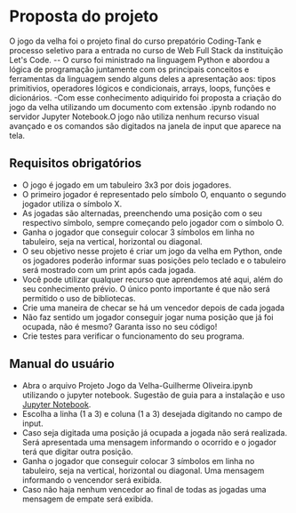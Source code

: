 # Proposta do projeto

O jogo da velha foi o projeto final do curso prepatório Coding-Tank e processo seletivo para a entrada no curso de Web Full Stack da instituição Let's Code.
-- O curso foi ministrado na linguagem Python e abordou a lógica de programação juntamente com os principais conceitos e ferramentas da linguagem sendo alguns deles a apresentação aos: tipos primitivios, operadores lógicos e condicionais, arrays, loops, funções e dicionários.
-Com esse conhecimento adiquirido foi proposta a criação do jogo da velha utilizando um documento com extensão .ipynb rodando no servidor Jupyter Notebook.O jogo não utiliza nenhum recurso visual avançado e os comandos são digitados na janela de input que aparece na tela. 

## Requisitos obrigatórios

- O jogo é jogado em um tabuleiro 3x3 por dois jogadores.
- O primeiro jogador é representado pelo símbolo O, enquanto o segundo jogador utiliza o símbolo X.
- As jogadas são alternadas, preenchendo uma posição com o seu respectivo símbolo, sempre começando pelo jogador com o símbolo O. 
- Ganha o jogador que conseguir colocar 3 símbolos em linha no tabuleiro, seja na vertical, horizontal ou diagonal.
- O seu objetivo nesse projeto é criar um jogo da velha em Python, onde os jogadores poderão informar suas posições pelo teclado e o tabuleiro será mostrado com um print após cada jogada. 
- Você pode utilizar qualquer recurso que aprendemos até aqui, além do seu conhecimento prévio. O único ponto importante é que não será permitido o uso de bibliotecas.
- Crie uma maneira de checar se há um vencedor depois de cada jogada
- Não faz sentido um jogador conseguir jogar numa posição que já foi ocupada, não é mesmo? Garanta isso no seu código!
- Crie testes para verificar o funcionamento do seu programa.

## Manual do usuário

- Abra o arquivo Projeto Jogo da Velha-Guilherme Oliveira.ipynb utilizando o jupyter notebook. Sugestão de guia para a instalação e uso [Jupyter Notebook](https://jupyter.org/).
- Escolha a linha (1 a 3) e coluna (1 a 3) desejada digitando no campo de input.
- Caso seja digitada uma posição já ocupada a jogada não será realizada. Será apresentada uma mensagem informando o ocorrido e o jogador terá que digitar outra posição.
- Ganha o jogador que conseguir colocar 3 símbolos em linha no tabuleiro, seja na vertical, horizontal ou diagonal. Uma mensagem informando o vencendor será exibida.
- Caso não haja nenhum vencedor ao final de todas as jogadas uma mensagem de empate será exibida.
